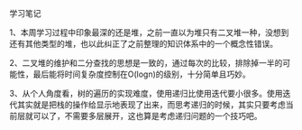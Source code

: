 学习笔记

1、本周学习过程中印象最深的还是堆，之前一直以为堆只有二叉堆一种，没想到还有其他类型的堆，也以此纠正了之前整理的知识体系中的一个概念性错误。

2、二叉堆的维护和二分查找的思想是一致的，通过每次的比较，排除掉一半的可能性，最后能将时间复杂度控制在O(logn)的级别，十分简单且巧妙。

3、从个人角度看，树的遍历的实现难度，使用递归比使用迭代要小很多。使用迭代其实就是把栈的操作给显示地表现了出来，而思考递归的时候，其实只要考虑当前层就可以了，不需要多层展开，这也算是考虑递归问题的一个技巧吧。